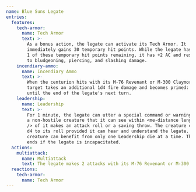 ```yaml
---
name: Blue Suns Legate
entries:
  features:
    tech-armor:
      name: Tech Armor
      text: >-
        As a bonus action, the legate can activate its Tech Armor. It
        immediately gains 30 temporary hit points. While the legate has at least
        1 of these temporary hit points remaining, it has +2 AC and resistance
        to bludgeoning, piercing, and slashing damage.
    incendiary-ammo:
      name: Incendiary Ammo
      text: >-
        When the centurion hits with its M-76 Revenant or M-300 Claymore, the
        target takes an additional 1d4 fire damage and becomes primed: fire
        until the end of the legate's next turn.
    leadership:
      name: Leadership
      text: >-
        For 1 minute, the legate can utter a special command or warning whenever
        a non-hostile creature that it can see within <me-distance length='30'
        /> of it makes an attack roll or a saving throw. The creature can add a
        d4 to its roll provided it can hear and understand the legate. A
        creature can benefit from only one Leadership die at a time. This effect
        ends if the legate is incapacitated.
  actions:
    multiattack:
      name: Multiattack
      text: The legate makes 2 attacks with its M-76 Revenant or M-300 Claymore.
  reactions:
    tech-armor:
      name: Tech Armor
---
```

